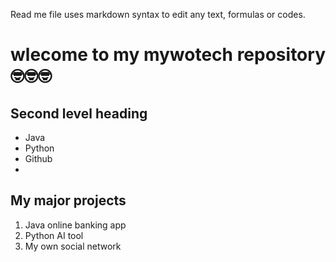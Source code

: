 Read me file uses markdown syntax to edit any text, formulas or codes.
# wlecome to my mywotech repository 🤓🤓🤓
## Second level heading
- Java
- Python
- Github
- 
## My major projects
1. Java online banking app
2. Python AI tool
3. My own social network
